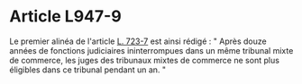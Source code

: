 # Article L947-9

Le premier alinéa de l'article <a href='/code-de-commerce/partie-legislative/livre-vii-des-juridictions-commerciales-et-de-lorganisation-du-commerce/titre-ii-du-tribunal-de-commerce/chapitre-iii-de-lelection-des-juges-des-tribunaux-de-commerce/section-2-de-leligibilite/l723-7.md' title='Code de commerce - art. L723-7 (VT)'>L. 723-7</a> est ainsi rédigé : " Après douze années de fonctions judiciaires ininterrompues dans un même tribunal mixte de commerce, les juges des tribunaux mixtes de commerce ne sont plus éligibles dans ce tribunal pendant un an. "